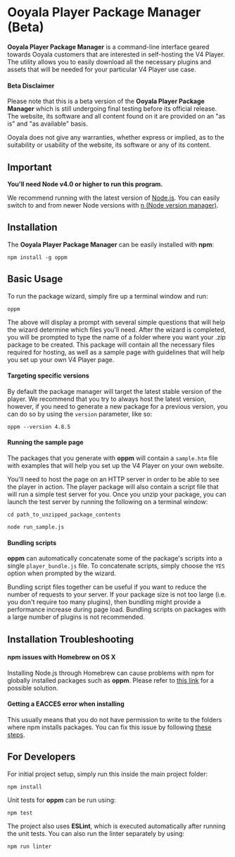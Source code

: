 # Ooyala Player Package Manager (Beta)

**Ooyala Player Package Manager** is a command-line interface geared towards Ooyala customers that are interested in self-hosting the V4 Player. The utility allows you to easily download all the necessary plugins and assets that will be needed for your particular V4 Player use case.

#### Beta Disclaimer

Please note that this is a beta version of the **Ooyala Player Package Manager** which is
still undergoing final testing before its official release. The website, its software and all content found on it are provided on an "as is" and "as available" basis.

Ooyala does not give any warranties, whether express or implied, as to the suitability or usability of the website, its software or any of its content.

## Important

**You'll need Node v4.0 or higher to run this program.**

We recommend running with the latest version of [Node.js](https://nodejs.org). You can easily switch to and from newer Node versions with [n (Node version manager)](https://github.com/tj/n).

## Installation

The **Ooyala Player Package Manager** can be easily installed with **npm**:
```
npm install -g oppm
```

## Basic Usage

To run the package wizard, simply fire up a terminal window and run:
```
oppm
```
The above will display a prompt with several simple questions that will help the wizard determine which files you'll need. After the wizard is completed, you will be prompted to type the name of a folder where you want your .zip package to be created. This package will contain all the necessary files required for hosting, as well as a sample page with guidelines that will help you set up your own V4 Player page.

#### Targeting specific versions
By default the package manager will target the latest stable version of the player. We recommend that you try to always host the latest version, however, if you need to generate a new package for a previous version, you can do so by using the `version` parameter, like so:
```
oppm --version 4.8.5
```

#### Running the sample page
The packages that you generate with **oppm** will contain a `sample.htm` file with examples that will help you set up the V4 Player on your own website.

You'll need to host the page on an HTTP server in order to be able to see the player in action. The player package will also contain a script file that will run a simple test server for you. Once you unzip your package, you can launch the test server by running the following on a terminal window:
```
cd path_to_unzipped_package_contents
```
```
node run_sample.js
```

#### Bundling scripts
**oppm** can automatically concatenate some of the package's scripts into a single `player_bundle.js` file. To concatenate scripts, simply choose the `YES` option when prompted by the wizard.

Bundling script files together can be useful if you want to reduce the number of requests to your server. If your package size is not too large (i.e. you don't require too many plugins), then bundling might provide a performance increase during page load. Bundling scripts on packages with a large number of plugins is not recommended.

## Installation Troubleshooting

#### npm issues with Homebrew on OS X
Installing Node.js through Homebrew can cause problems with npm for globally installed packages such as **oppm**. Please refer to [this link](https://gist.github.com/DanHerbert/9520689) for a possible solution.

#### Getting a **EACCES** error when installing
This usually means that you do not have permission to write to the folders where npm installs packages. You can fix this issue by following [these steps](https://docs.npmjs.com/getting-started/fixing-npm-permissions).

## For Developers
For initial project setup, simply run this inside the main project folder:
```
npm install
```

Unit tests for **oppm** can be run using:
```
npm test
```

The project also uses **ESLint**, which is executed automatically after running the unit tests. You can also run the linter separately by using:
```
npm run linter
```
